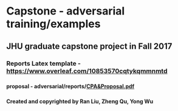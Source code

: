 #
# Capstone - adversarial training/examples
## JHU graduate capstone project in Fall 2017
### Reports Latex template - https://www.overleaf.com/10853570cqtykqmmnmtd
###
###
#### proposal - adversarial/reports/[CPA&Proposal.pdf](https://docs.google.com/document/d/1-jamC7tO94LOxQHXr_Dhnc6AbRDFrhnKi4Hp76H2Eb4/edit)
###
###
###
#### Created and copyrighted by Ran Liu, Zheng Qu, Yong Wu
